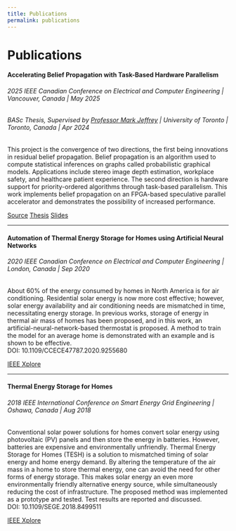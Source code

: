 ```yaml
---
title: Publications
permalink: publications
---
```


# Publications

#### Accelerating Belief Propagation with Task-Based Hardware Parallelism
###### 2025 IEEE Canadian Conference on Electrical and Computer Engineering | Vancouver, Canada | May 2025
###### BASc Thesis, Supervised by [Professor Mark Jeffrey](https://www.eecg.utoronto.ca/~mcj/) | University of Toronto | Toronto, Canada | Apr 2024

This project is the convergence of two directions, the first being innovations in residual belief propagation. Belief propagation is an algorithm used to compute statistical inferences on graphs called probabilistic graphical models. Applications include stereo image depth estimation, workplace safety, and healthcare patient experience. The second direction is hardware support for priority-ordered algorithms through task-based parallelism. This work implements belief propagation on an FPGA-based speculative parallel accelerator and demonstrates the possibility of increased performance. <br>

<a href="https://github.com/balaji-venkatesh/chronos_rbp_hls" class="btn btn-primary mb-2"> <i class="bi bi-github"></i> Source</a>
<a href="/assets/bv-basc-thesis.pdf" class="btn btn-primary mb-2"> <i class="bi bi-file-earmark-pdf-fill"></i> Thesis</a>
<a href="/assets/ccece2025.pdf" class="btn btn-primary mb-2"> <i class="bi bi-file-earmark-pdf-fill"></i> Slides</a>

---

#### Automation of Thermal Energy Storage for Homes using Artificial Neural Networks
###### 2020 IEEE Canadian Conference on Electrical and Computer Engineering | London, Canada | Sep 2020

About 60% of the energy consumed by homes in North America is for air conditioning. Residential solar energy is now more cost effective; however, solar energy availability and air conditioning needs are mismatched in time, necessitating energy storage. In previous works, storage of energy in thermal air mass of homes has been proposed, and in this work, an artificial-neural-network-based thermostat is proposed. A method to train the model for an average home is demonstrated with an example and is shown to be effective. <br>
DOI: 10.1109/CCECE47787.2020.9255680

<a href="https://doi.org/10.1109/CCECE47787.2020.9255680" class="btn btn-primary mb-2"> <i class="bi bi-link"></i> IEEE Xplore</a>

---

#### Thermal Energy Storage for Homes
###### 2018 IEEE International Conference on Smart Energy Grid Engineering | Oshawa, Canada | Aug 2018

Conventional solar power solutions for homes convert solar energy using photovoltaic (PV) panels and then store the energy in batteries. However, batteries are expensive and environmentally unfriendly. Thermal Energy Storage for Homes (TESH) is a solution to mismatched timing of solar energy and home energy demand. By altering the temperature of the air mass in a home to store thermal energy, one can avoid the need for other forms of energy storage. This makes solar energy an even more environmentally friendly alternative energy source, while simultaneously reducing the cost of infrastructure. The proposed method was implemented as a prototype and tested. Test results are reported and discussed. <br>
DOI: 10.1109/SEGE.2018.8499511

<a href="https://doi.org/10.1109/SEGE.2018.8499511" class="btn btn-primary"> <i class="bi bi-link"></i> IEEE Xplore</a>
